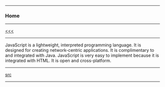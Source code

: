 
---

### Home

---

[<<<](https://github.com/ttltrk/WEB/blob/master/JS/DOC/BJSM/BJSM.MD)

---

JavaScript is a lightweight, interpreted programming language. It is designed for creating network-centric applications. 
It is complimentary to and integrated with Java. JavaScript is very easy to implement because it is integrated with HTML. 
It is open and cross-platform.

---

[src](https://www.tutorialspoint.com/javascript/index.htm)

---
